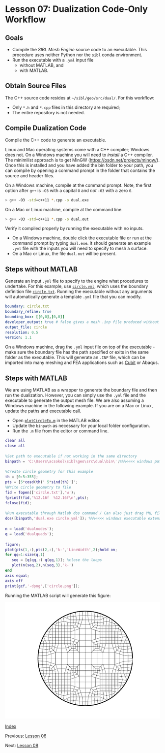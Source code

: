 # Lesson 07: Dualization Code-Only Workflow

## Goals

* Compile the *SIBL Mesh Engine* source code to an executable. This procedure uses neither Python nor the `sibl` conda environment.
* Run the executable with a `.yml` input file
  * without MATLAB, and
  * with MATLAB.

## Obtain Source Files

The C++ source code resides at `~/sibl/geo/src/dual/`.  For this workflow:

* Only `*.h` and `*.cpp` files in this directory are required;
* The entire repository is not needed.

## Compile Dualization Code

Compile the C++ code to generate an executable. 

Linux and Mac operating systems come with a C++ compiler; Windows does not. On a Windows machine you will need to *install* a C++ compiler. The minimilist approach is to get MinGW (https://osdn.net/projects/mingw/). Once this is installed and you have added the bin folder to your path, you can compile by opening a command prompt in the folder that contains the source and header files.

On a Windows machine, compile at the command prompt.  Note, the first option after
`g++` is `-O3` with a capital `O` and *not* `-03` with a zero `0`.

```bash 
> g++ -O3 -std=c++11 *.cpp -o dual.exe
```  

On a Mac or Linux machine, compile at the command line.

```bash 
> g++ -O3 -std=c++11 *.cpp -o dual.out
```  

Verify it compiled properly by running the executable with no inputs. 

* On a Windows machine, double click the executable file or run at the command 
prompt by typing `dual.exe`. It should generate an example `.yml` file with 
the inputs you will need to specify to mesh a surface.
* On a Mac or Linux, the file `dual.out` will be present.

## Steps without MATLAB

Generate an input `.yml` file to specify to the engine what procedures 
to undertake. For this example, use [`circle.yml`](lesson_07/circle.yml), 
which uses the boundary definition file [`circle.txt`](lesson_07/circle.txt).
Running the executable without any arguments will automatically generate a 
template `.yml` file that you can modify.

```yml
boundary: circle.txt
boundary_refine: true
bounding_box: [[0,0],[0,0]]
developer_output: true # false gives a mesh .inp file produced without intermediate meshes
output_file: circle
resolution: 0.5
version: 1.1
```

On a Windows machine, drag the `.yml` input file on top of the 
executable - make sure the boundary file has the path specified or exits in 
the same folder as the executable. This will generate an `.INP` file, which 
can be imported into many meshing and FEA applications such 
as [Cubit](https://cubit.sandia.gov/) or Abaqus.

## Steps with MATLAB

We are using MATLAB as a wrapper to generate the boundary file and then run 
the dualization. However, you can simply use the `.yml` file and the executable 
to generate the output mesh file. We are also assuming a Windows machine in 
the following example. If you are on a Mac or Linux, update the paths and 
executable call.

* Open [`plotCircleEx.m`](lesson_07/plotCircleEx.m) in the MATLAB editor.  
* Update the `binpath` as necessary for your local folder configuration.
* Run the `.m` file from the editor or command line.

```Matlab
clear all
close all

%Set path to executable if not working in the same directory
binpath = 'C:\Users\acsokol\sibl\geo\src\dual\bin\';%%%<<<< windows path, modify as needed

%Create circle geometry for this example
th = [0:5:355];
pts = [5*cosd(th)' 5*sind(th)']';
%Write circle geometry to file
fid = fopen(['circle.txt'],'w');
fprintf(fid,'%12.16f  %12.16f\n',pts);
fclose(fid);

%Run executable through Matlab dos command / Can also just drag YML file onto executable or run from command prompt
dos([binpath,'dual.exe circle.yml']); %%%<<<< windows executable extension .exe, modify as needed

n = load('dualnodes');
q = load('dualquads');

figure;
plot(pts(1,:),pts(2,:),'k-','LineWidth',2);hold on;
for qq=1:size(q,1)
   seq = [q(qq,:) q(qq,1)]; %close the loops
   plot(n(seq,2),n(seq,3),'k-')
end
axis equal;
axis off
print(gcf,'-dpng',['circle.png']);
```

Running the MATLAB script will generate this figure:

![circle_boundary](fig/circle.png)

[Index](README.md)

Previous: [Lesson 06](lesson_06.md)

Next: [Lesson 08](lesson_08.md)
